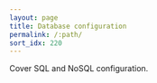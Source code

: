 ```yaml
---
layout: page
title: Database configuration
permalink: /:path/
sort_idx: 220
---
```

Cover SQL and NoSQL configuration.
